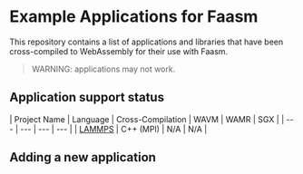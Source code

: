 # Example Applications for Faasm

This repository contains a list of applications and libraries that have been
cross-compiled to WebAssembly for their use with Faasm.

> WARNING: applications may not work.

## Application support status

| Project Name | Language | Cross-Compilation | WAVM | WAMR | SGX |
| --- | --- | --- | --- |
| [LAMMPS](https://github.com/lammps/lammps) | C++ (MPI) | N/A | N/A |

## Adding a new application


